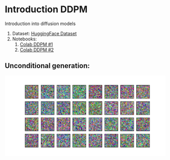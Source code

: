 # Introduction DDPM

Introduction into diffusion models

1. Dataset: [HuggingFace Dataset](https://huggingface.co/datasets/ashis-palai/sprites_image_dataset)
2. Notebooks:  
   1. [Colab DDPM #1](https://colab.research.google.com/github/Xrenya/intro_diffusion/blob/master/ddpm_1.ipynb)
   1. [Colab DDPM #2](https://colab.research.google.com/github/Xrenya/intro_diffusion/blob/master/ddpm_2.ipynb)

## Unconditional generation:
![](assets/animation.gif)
